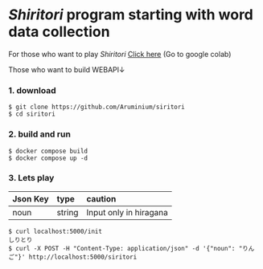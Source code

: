 # *Shiritori* program starting with word data collection

For those who want to play *Shiritori* [Click here](https://colab.research.google.com/drive/1nYIH_4tVyC2FjR6QUfMLu54MQzSM63GB?usp=sharing) (Go to google colab)

Those who want to build WEBAPI↓

### 1. download

```terminal
$ git clone https://github.com/Aruminium/siritori
$ cd siritori
```

### 2. build and run

```
$ docker compose build
$ docker compose up -d
```

### 3. Lets play

|Json Key|type|caution|
|:-|:-|:-|
|noun|string|Input only in hiragana|



```
$ curl localhost:5000/init
しりとり
$ curl -X POST -H "Content-Type: application/json" -d '{"noun": "りんご"}' http://localhost:5000/siritori
```
